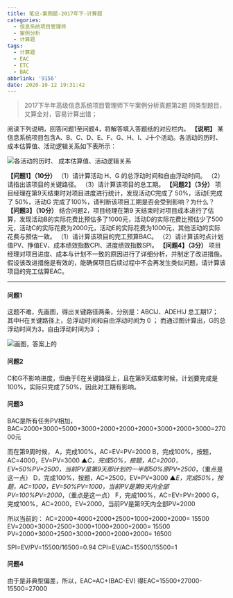 ```yaml
---
title: 笔记-案例题-2017年下-计算题
categories:
  - 信息系统项目管理师
  - 案例分析
  - 计算题
tags:
  - 计算题
  - EAC
  - ETC
  - BAC
abbrlink: '9156'
date: 2020-10-12 19:31:42
---
```


>2017下半年高级信息系统项目管理师下午案例分析真题第2题
>同类型题目，又算全对，容易计算出错；

阅读下列说明，回答问题1至问题4，将解答填入答题纸的对应栏内。
**【说明】**
某信息系统项目包含A、B、C、D、E、F、G、H、I、J十个活动。各活动的历时、 成本估算值、活动逻辑关系如下表所示：

![各活动的历时、 成本估算值、活动逻辑关系](https://i.loli.net/2020/10/12/dS9YqaBK6syiGkx.png)

**【问题1】（10分）**
（1）请计算活动 H、G 的总浮动时间和自由浮动时间。
（2）请指出该项目的关键路径。
（3）请计算该项目的总工期。
**【问题2】（3分）**
项目经理在第9天结束时对项目进度进行统计，发现活动C完成了 50%，活动E完成了 50%，活动G 完成了100%，请判断该项目工期是否会受到影响？为什么？
**【问题3】（10分）**
结合问题2，项目经理在第9 天结束时对项目成本进行了估算，发现活动B的实际花费比预估多了1000元，活动D的实际花费比预估少了500元，活动C的实际花费为2000元，活动E的实际花费为1000元，其他活动的实际花费与预估一致。
（1）请计算该项目的完工预算BAC。
（2）请计算该时点计划值PV、挣值EV、成本绩效指数CPI、进度绩效指数SPI。
**【问题4】（3分）**
项目经理对项目进度、成本与计划不一致的原因进行了详细分析，并制定了改进措施。假设该改进措施是有效的，能确保项目后续过程中不会再发生类似问题，请计算该项目的完工估算EAC。

<!-- more -->

---

#### 问题1

这题不难，先画图，得出关键路径两条，分别是：ABCIJ、ADEHIJ
总工期17；
其中H在关键路径上，总浮动时间和自由浮动时间为 0 ；
而通过图计算出，G的总浮动时间为3，自由浮动时间为3 ；

![画图，答案上的](https://i.loli.net/2020/10/12/B3JKfZD7LmkVGRl.png)

#### 问题2

C和G不影响进度，但由于E在关键路径上，且在第9天结束时候，计划要完成是100%，实际只完成了50%，因此对工期有影响。

#### 问题3

BAC是所有任务PV相加，BAC=2000+3000+5000+3000+2000+2000+2000+3000+2000+3000=27000元

而在第9周时候，
A，完成100%，AC=EV=PV=2000
B，完成100%，按题，AC=4000，EV=PV=3000
▲*C，完成50%，按题，AC=2000，EV=50%PV=2500，当前PV是第9天即计划的一半即50%原PV=2500*，（重点是这一点）
D，完成100%，按题，AC=2500，EV=PV=3000
▲*E，完成50%，按题，AC=1000，EV=50%PV=1000，当前PV是第9天内全部PV=100%PV=2000*，（重点是这一点）
F，完成100%，AC=EV=PV=2000
G，完成100%，AC=2000，EV=2000，当前PV是第9天内全部PV=2000

所以当前的：
AC=2000+4000+2000+2500+1000+2000+2000= 15500
EV=2000+3000+2500+3000+1000+2000+2000= 15500
PV=2000+3000+2500+3000+2000+2000+2000= 16500

SPI=EV/PV=15500/16500=0.94
CPI=EV/AC=15500/15500=1

#### 问题4

由于是非典型偏差，所以，EAC=AC+(BAC-EV)
得EAC=15500+27000-15500=27000
